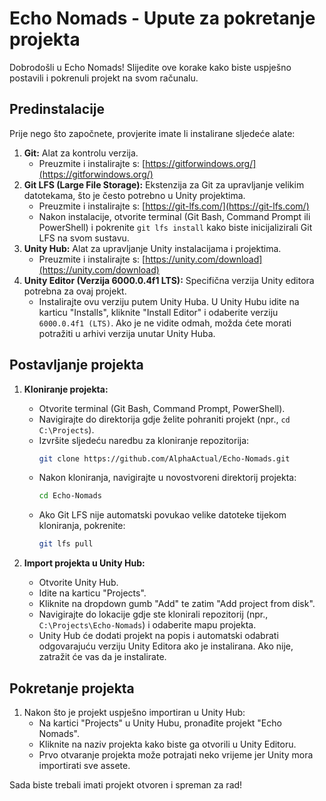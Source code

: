 # Echo Nomads - Upute za pokretanje projekta

Dobrodošli u Echo Nomads! Slijedite ove korake kako biste uspješno postavili i pokrenuli projekt na svom računalu.

## Predinstalacije

Prije nego što započnete, provjerite imate li instalirane sljedeće alate:

1.  **Git:** Alat za kontrolu verzija.
    *   Preuzmite i instalirajte s: [https://gitforwindows.org/](https://gitforwindows.org/)
2.  **Git LFS (Large File Storage):** Ekstenzija za Git za upravljanje velikim datotekama, što je često potrebno u Unity projektima.
    *   Preuzmite i instalirajte s: [https://git-lfs.com/](https://git-lfs.com/)
    *   Nakon instalacije, otvorite terminal (Git Bash, Command Prompt ili PowerShell) i pokrenite `git lfs install` kako biste inicijalizirali Git LFS na svom sustavu.
3.  **Unity Hub:** Alat za upravljanje Unity instalacijama i projektima.
    *   Preuzmite i instalirajte s: [https://unity.com/download](https://unity.com/download)
4.  **Unity Editor (Verzija 6000.0.4f1 LTS):** Specifična verzija Unity editora potrebna za ovaj projekt.
    *   Instalirajte ovu verziju putem Unity Huba. U Unity Hubu idite na karticu "Installs", kliknite "Install Editor" i odaberite verziju `6000.0.4f1 (LTS)`. Ako je ne vidite odmah, možda ćete morati potražiti u arhivi verzija unutar Unity Huba.

## Postavljanje projekta

1.  **Kloniranje projekta:**
    *   Otvorite terminal (Git Bash, Command Prompt, PowerShell).
    *   Navigirajte do direktorija gdje želite pohraniti projekt (npr., `cd C:\Projects`).
    *   Izvršite sljedeću naredbu za kloniranje repozitorija:
        ```bash
        git clone https://github.com/AlphaActual/Echo-Nomads.git
        ```
    *   Nakon kloniranja, navigirajte u novostvoreni direktorij projekta:
        ```bash
        cd Echo-Nomads
        ```
    *   Ako Git LFS nije automatski povukao velike datoteke tijekom kloniranja, pokrenite:
        ```bash
        git lfs pull
        ```

2.  **Import projekta u Unity Hub:**
    *   Otvorite Unity Hub.
    *   Idite na karticu "Projects".
    *   Kliknite na dropdown gumb "Add" te zatim "Add project from disk".
    *   Navigirajte do lokacije gdje ste klonirali repozitorij (npr., `C:\Projects\Echo-Nomads`) i odaberite mapu projekta.
    *   Unity Hub će dodati projekt na popis i automatski odabrati odgovarajuću verziju Unity Editora ako je instalirana. Ako nije, zatražit će vas da je instalirate.

## Pokretanje projekta

1.  Nakon što je projekt uspješno importiran u Unity Hub:
    *   Na kartici "Projects" u Unity Hubu, pronađite projekt "Echo Nomads".
    *   Kliknite na naziv projekta kako biste ga otvorili u Unity Editoru.
    *   Prvo otvaranje projekta može potrajati neko vrijeme jer Unity mora importirati sve assete.

Sada biste trebali imati projekt otvoren i spreman za rad!
